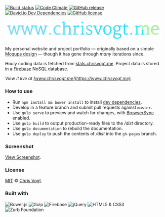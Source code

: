 [![Build status](https://img.shields.io/travis/chrisvogt/www.chrisvogt.me.svg?branch=master&style=flat-square)](https://travis-ci.org/chrisvogt/www)
[![Code Climate](https://codeclimate.com/github/chrisvogt/www/badges/gpa.svg)](https://codeclimate.com/github/chrisvogt/www)
[![GitHub release](https://img.shields.io/github/release/chrisvogt/www.svg?style=flat-square)](https://github.com/chrisvogt/www/releases)
[![David.io Dev Dependencies](https://david-dm.org/chrisvogt/www/dev-status.svg?style=flat-square)](https://david-dm.org/chrisvogt/www?type=dev)
[![GitHub license](https://img.shields.io/github/license/chrisvogt/www.svg?style=flat-square)](https://github.com/chrisvogt/www/blob/master/LICENSE)

<p align="center">
  <img src="app/images/h-logo.png" alt="www.chrisvogt.me" width="680">
</p>

My personal website and project portfolio — originally based on a simple [Moqups design](https://app.moqups.com/chris@artinreality.com/81jSoAGytP/view/page/add529438) — though it has gone through _many_ iterations since.

Houly coding data is fetched from [stats.chrisvogt.me](https://github.com/chrisvogt/stats). Project data is stored in a [Firebase](https://firebase.google.com/) NoSQL database.

_View it live at [www.chrisvogt.me](https://www.chrisvogt.me)._

### How to use

* Run `npm install && bower install` to install [dev dependencies](https://david-dm.org/chrisvogt/www/?type=dev).
* Develop in a feature branch and submit pull requests against `master`.
* Use `gulp serve` to preview and watch for changes, with [BrowserSync](https://www.browsersync.io/) enabled.
* Use `gulp build` to output production-ready files to the _/dist_ directory.
* Use `gulp documentation` to rebuild the documentation.
* Use `gulp deploy` to push the contents of _/dist_ into the `gh-pages` branch.

### Screenshot

[View Screenshot](screenshot.jpg).

### License

[MIT](LICENSE) © [Chris Vogt](https://www.chrisvogt.me).

### Built with

<p align="left">
  <img src="http://bower.io/img/bower-logo.svg" alt="Bower.js" height="48">
  <img src="https://cdn.rawgit.com/gulpjs/artwork/master/gulp-2x.png" alt="Gulp" height="48">
  <img src="https://avatars0.githubusercontent.com/u/1335026?v=3&s=200" alt="Firebase" height="48">
	<img src="http://upload.wikimedia.org/wikipedia/en/9/9e/JQuery_logo.svg" alt="jQuery" height="48">
	<img src="https://upload.wikimedia.org/wikipedia/commons/1/10/CSS3_and_HTML5_logos_and_wordmarks.svg" alt="HTML5 &amp; CSS3" height="48">
	<img src="https://cdn.rawgit.com/mathamoz/ionic-builder/898ac76dc9e9edeb02d1825358eca95ec742b985/public/images/why-the-yeti.svg" alt="Zurb Foundation" height="48">
</p>

